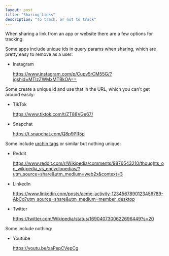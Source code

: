 ```yaml
---
layout: post
title: "Sharing Links"
description: "To track, or not to track"
---
```


When sharing a link from an app or website there are a few options for tracking.

Some apps include unique ids in query params when sharing, which are pretty easy to remove as a user:

- Instagram

  <https://www.instagram.com/p/Cupv5rCM55G/?igshid=MTIzZWMxMTBkOA==>

Some create a unique id and use that in the URL, which you can't get around easily:

- TikTok

  <https://www.tiktok.com/t/ZT88VGe67/>

- Snapchat

  <https://t.snapchat.com/Q8p9PR5p>

Some include [urchin tags](https://en.wikipedia.org/wiki/UTM_parameters) or similar but nothing unique:

- Reddit

  <https://www.reddit.com/r/Wikipedia/comments/9876543210/thoughts_on_wikipedia_vs_encyclopedias/?utm_source=share&utm_medium=web2x&context=3>

- LinkedIn

  <https://www.linkedin.com/posts/acme-activity-1234567890123456789-AbCd?utm_source=share&utm_medium=member_desktop>

- Twitter

  <https://twitter.com/Wikipedia/status/1690407300622696449?s=20>

Some include nothing:

- Youtube

  <https://youtu.be/xaPepCVepCg>
